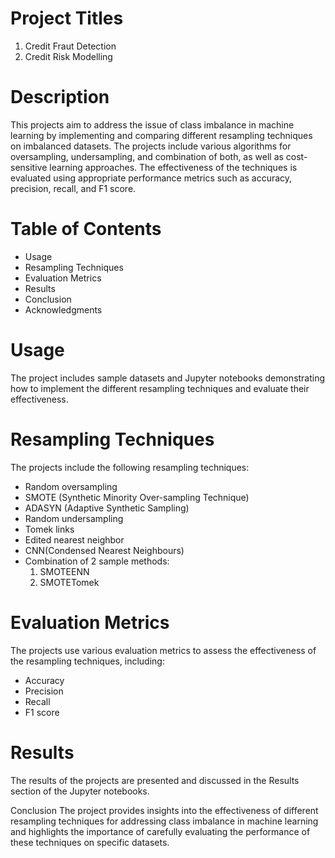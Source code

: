 # Project Titles
1. Credit Fraut Detection
2. Credit Risk Modelling

# Description
This projects aim to address the issue of class imbalance in machine learning by implementing and comparing different resampling techniques on imbalanced datasets. The projects include various algorithms for oversampling, undersampling, and combination of both, as well as cost-sensitive learning approaches. The effectiveness of the techniques is evaluated using appropriate performance metrics such as accuracy, precision, recall, and F1 score.

# Table of Contents
* Usage
* Resampling Techniques
* Evaluation Metrics
* Results
* Conclusion
* Acknowledgments

# Usage
The project includes sample datasets and Jupyter notebooks demonstrating how to implement the different resampling techniques and evaluate their effectiveness.

# Resampling Techniques
The projects include the following resampling techniques:

* Random oversampling
* SMOTE (Synthetic Minority Over-sampling Technique)
* ADASYN (Adaptive Synthetic Sampling)
* Random undersampling
* Tomek links
* Edited nearest neighbor
* CNN(Condensed Nearest Neighbours)
* Combination of 2 sample methods:
  1. SMOTEENN
  2. SMOTETomek

# Evaluation Metrics

The projects use various evaluation metrics to assess the effectiveness of the resampling techniques, including:
* Accuracy
* Precision
* Recall
* F1 score
# Results
The results of the projects are presented and discussed in the Results section of the Jupyter notebooks.

Conclusion
The project provides insights into the effectiveness of different resampling techniques for addressing class imbalance in machine learning and highlights the importance of carefully evaluating the performance of these techniques on specific datasets.
